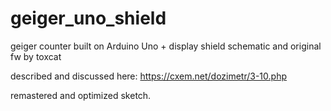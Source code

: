 # geiger_uno_shield
geiger counter built on Arduino Uno + display shield
schematic and original fw by toxcat

described and discussed here: https://cxem.net/dozimetr/3-10.php

remastered and optimized sketch.
